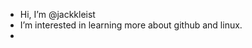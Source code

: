- Hi, I’m @jackkleist
- I’m interested in learning more about github and linux.
-
<!---
jackkleist/jackkleist is a ✨ special ✨ repository because its `README.md` (this file) appears on your GitHub profile.
You can click the Preview link to take a look at your changes.
--->
